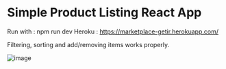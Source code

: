 # Simple Product Listing React App

Run with : npm run dev
Heroku : https://marketplace-getir.herokuapp.com/

Filtering, sorting and add/removing items works properly.

![image](https://user-images.githubusercontent.com/37406645/196297847-8c95b050-b795-4df7-93ec-c1c8e9563c38.png)
